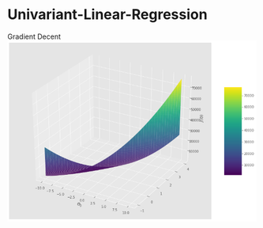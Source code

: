 # Univariant-Linear-Regression
 
Gradient Decent 
![](https://github.com/SrilakshmiSripathi/Univariant-Linear-Regression/blob/master/Gradient.PNG)
